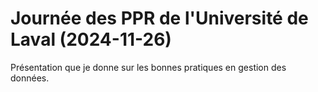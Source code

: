 # Journée des PPR de l'Université de Laval (2024-11-26)

Présentation que je donne sur les bonnes pratiques en gestion des données.
